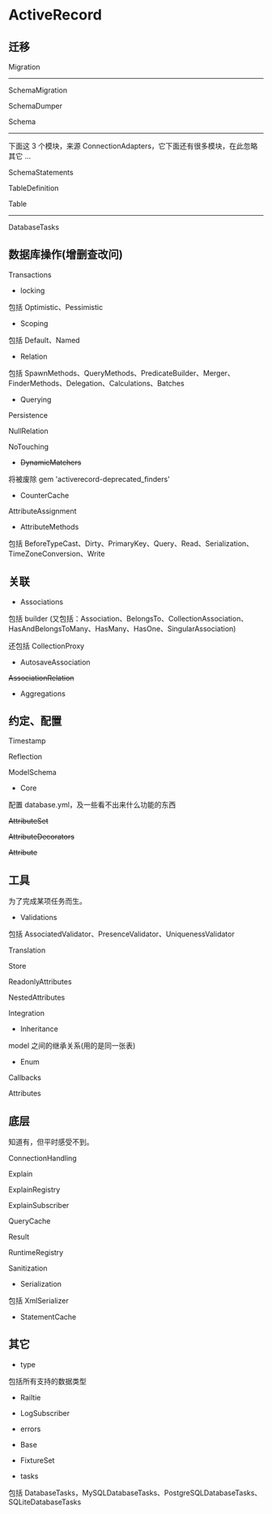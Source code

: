 # ActiveRecord

## 迁移

Migration

---

SchemaMigration

SchemaDumper

Schema

---

下面这 3 个模块，来源 ConnectionAdapters，它下面还有很多模块，在此忽略其它 ...

SchemaStatements

TableDefinition

Table

---

DatabaseTasks

## 数据库操作(增删查改问)

Transactions

- locking

包括 Optimistic、Pessimistic

- Scoping

包括 Default、Named

- Relation

包括 SpawnMethods、QueryMethods、PredicateBuilder、Merger、FinderMethods、Delegation、Calculations、Batches

- Querying

Persistence

NullRelation

NoTouching

- ~~DynamicMatchers~~

将被废除 gem 'activerecord-deprecated_finders'

- CounterCache

AttributeAssignment

- AttributeMethods

包括 BeforeTypeCast、Dirty、PrimaryKey、Query、Read、Serialization、TimeZoneConversion、Write

## 关联

- Associations

包括 builder (又包括：Association、BelongsTo、CollectionAssociation、HasAndBelongsToMany、HasMany、HasOne、SingularAssociation)

还包括 CollectionProxy

- AutosaveAssociation

~~AssociationRelation~~

- Aggregations

## 约定、配置

Timestamp

Reflection

ModelSchema

- Core

配置 database.yml，及一些看不出来什么功能的东西



~~AttributeSet~~



~~AttributeDecorators~~

~~Attribute~~

## 工具

为了完成某项任务而生。

- Validations

包括 AssociatedValidator、PresenceValidator、UniquenessValidator

Translation

Store







ReadonlyAttributes



NestedAttributes

Integration

- Inheritance

model 之间的继承关系(用的是同一张表)







- Enum

Callbacks

Attributes

## 底层

知道有，但平时感受不到。

ConnectionHandling

Explain

ExplainRegistry

ExplainSubscriber

QueryCache

Result

RuntimeRegistry

Sanitization

- Serialization

包括 XmlSerializer

- StatementCache




## 其它

- type

包括所有支持的数据类型

- Railtie

- LogSubscriber

- errors

- Base

- FixtureSet

- tasks

包括 DatabaseTasks，MySQLDatabaseTasks、PostgreSQLDatabaseTasks、SQLiteDatabaseTasks


